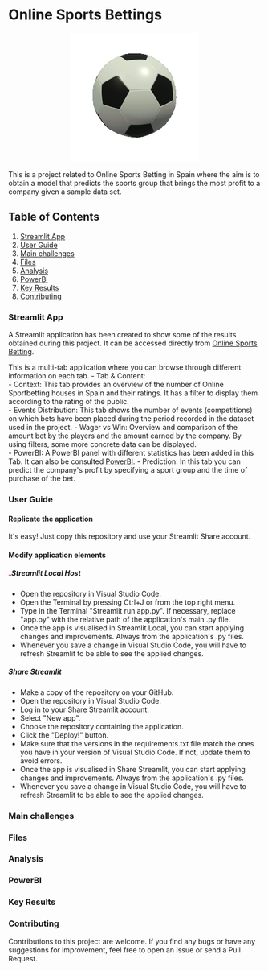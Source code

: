 # **Online Sports Bettings**

<p align="center">
  <img src="Images\soccer-9133_256.gif">
</p>

 This is a project related to Online Sports Betting in Spain where the aim is to obtain a model that predicts the sports group that brings the most profit to a company given a sample data set. 

 ## **Table of Contents**

 1. [Streamlit App](#Streamlit-App)
 2. [User Guide](User-Guide)
 3. [Main challenges](Main-challenges)
 4. [Files](Files)
 4. [Analysis](Analysis)
 5. [PowerBI](PowerBI)
 4. [Key Results](Key-Results)
 5. [Contributing](Contributing)


 ### **Streamlit App**

  A Streamlit application has been created to show some of the results obtained during this project. It can be accessed directly from [Online Sports Betting](https://online-sports-bettings-kbrepywzhd5mjvfpihsmsb.streamlit.app/).    
  
  This is a multi-tab application where you can browse through different information on each tab. 
    - Tab & Content:    
      - Context: This tab provides an overview of the number of Online Sportbetting houses in Spain and their ratings. It has a filter to display them according to the rating of the public.   
      - Events Distribution: This tab shows the number of events (competitions) on which bets have been placed during the period recorded in the dataset used in the project. 
      - Wager vs Win: Overview and comparison of the amount bet by the players and the amount earned by the company. By using filters, some more concrete data can be displayed.  
      - PowerBI: A PowerBI panel with different statistics has been added in this Tab. It can also be consulted [PowerBI](https://app.fabric.microsoft.com/view?r=eyJrIjoiZTIyMjcxNjktZGExMS00MDljLWJmMjYtYzFiZDMzMmZhMDZiIiwidCI6IjhhZWJkZGI2LTM0MTgtNDNhMS1hMjU1LWI5NjQxODZlY2M2NCIsImMiOjl9&pageName=ReportSection). 
      - Prediction: In this tab you can predict the company's profit by specifying a sport group and the time of purchase of the bet.   

 ### **User Guide**
  #### Replicate the application  

  It's easy! Just copy this repository and use your Streamlit Share account.  
 
  #### Modify application elements 

  ##### ![alt text](streamlit.png)Streamlit Local Host  
  - Open the repository in Visual Studio Code.  
  - Open the Terminal by pressing Ctrl+J or from the top right menu.  
  - Type in the Terminal "Streamlit run app.py". If necessary, replace "app.py" with the relative path of the application's main .py file.  
  - Once the app is visualised in Streamlit Local, you can start applying changes and improvements. Always from the application's .py files.  
  - Whenever you save a change in Visual Studio Code, you will have to refresh Streamlit to be able to see the applied changes. 

  ##### Share Streamlit 

  - Make a copy of the repository on your GitHub. 
  - Open the repository in Visual Studio Code.  
  - Log in to your Share Streamlit account. 
  - Select "New app". 
  - Choose the repository containing the application. 
  - Click the "Deploy!" button. 
  - Make sure that the versions in the requirements.txt file match the ones you have in your version of Visual Studio Code. If not, update them to avoid errors.  
  - Once the app is visualised in Share Streamlit, you can start applying changes and improvements. Always from the application's .py files.  
  - Whenever you save a change in Visual Studio Code, you will have to refresh Streamlit to be able to see the applied changes. 

 ### **Main challenges**

 ### Files

  []()
  []()


 ### Analysis

 ### PowerBI

 ### Key Results

 ### **Contributing**

  Contributions to this project are welcome. If you find any bugs or have any suggestions for improvement, feel free to open an Issue or send a Pull Request.


